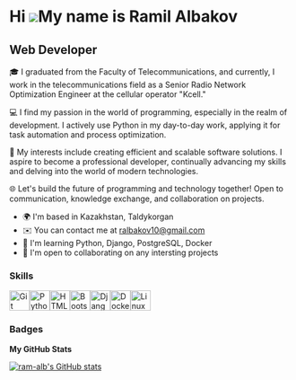 Hi ![](https://user-images.githubusercontent.com/18350557/176309783-0785949b-9127-417c-8b55-ab5a4333674e.gif)My name is Ramil Albakov
=====================================================================================================================================

Web Developer
-------------

🎓 I graduated from the Faculty of Telecommunications, and currently, I work in the telecommunications field as a Senior Radio Network Optimization Engineer at the cellular operator "Kcell."

💻 I find my passion in the world of programming, especially in the realm of development. I actively use Python in my day-to-day work, applying it for task automation and process optimization. 

🚀 My interests include creating efficient and scalable software solutions. I aspire to become a professional developer, continually advancing my skills and delving into the world of modern technologies. 

🌐 Let's build the future of programming and technology together! Open to communication, knowledge exchange, and collaboration on projects.

*   🌍  I'm based in Kazakhstan, Taldykorgan
*   ✉️  You can contact me at [ralbakov10@gmail.com](mailto:ralbakov10@gmail.com)
*   🧠  I'm learning Python, Django, PostgreSQL, Docker
*   🤝  I'm open to collaborating on any intersting projects

### Skills 
<p align="left">
<a href="https://git-scm.com/" target="_blank" rel="noreferrer"><img src="https://raw.githubusercontent.com/danielcranney/readme-generator/main/public/icons/skills/git-colored.svg" width="36" height="36" alt="Git" /></a><a href="https://www.python.org/" target="_blank" rel="noreferrer"><img src="https://raw.githubusercontent.com/danielcranney/readme-generator/main/public/icons/skills/python-colored.svg" width="36" height="36" alt="Python" /></a><a href="https://developer.mozilla.org/en-US/docs/Glossary/HTML5" target="_blank" rel="noreferrer"><img src="https://raw.githubusercontent.com/danielcranney/readme-generator/main/public/icons/skills/html5-colored.svg" width="36" height="36" alt="HTML5" /></a><a href="https://getbootstrap.com/" target="_blank" rel="noreferrer"><img src="https://raw.githubusercontent.com/danielcranney/readme-generator/main/public/icons/skills/bootstrap-colored.svg" width="36" height="36" alt="Bootstrap" /></a><a href="https://www.djangoproject.com/" target="_blank" rel="noreferrer"><img src="https://raw.githubusercontent.com/danielcranney/readme-generator/main/public/icons/skills/django-colored.svg" width="36" height="36" alt="Django" /></a><a href="https://www.docker.com/" target="_blank" rel="noreferrer"><img src="https://raw.githubusercontent.com/danielcranney/readme-generator/main/public/icons/skills/docker-colored.svg" width="36" height="36" alt="Docker" /></a><a href="https://www.linux.org" target="_blank" rel="noreferrer"><img src="https://raw.githubusercontent.com/danielcranney/readme-generator/main/public/icons/skills/linux-colored.svg" width="36" height="36" alt="Linux" /></a>
</p>

### Badges

<b>My GitHub Stats</b>

<a href="http://www.github.com/ram-alb"><img src="https://github-readme-stats.vercel.app/api?username=ram-alb&show_icons=true&hide=&count_private=true&title_color=0891b2&text_color=ffffff&icon_color=0891b2&bg_color=1c1917&hide_border=true&show_icons=true" alt="ram-alb's GitHub stats" /></a>

